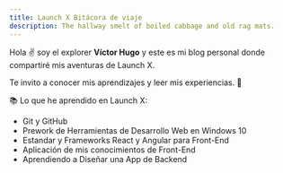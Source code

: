 ```yaml
---
title: Launch X Bitácora de viaje
description: The hallway smelt of boiled cabbage and old rag mats.
---
```


Hola ✌️  soy el explorer **Víctor Hugo** y este es mi blog personal donde compartiré mis aventuras de Launch X.

Te invito a conocer mis aprendizajes y leer mis experiencias. 🚀

📚 Lo que he aprendido en Launch X:
  - Git y GitHub
  - Prework de Herramientas de Desarrollo Web en Windows 10
  - Estandar y Frameworks React y Angular para Front-End
  - Aplicación de mis conocimientos de Front-End
  - Aprendiendo a Diseñar una App de Backend
